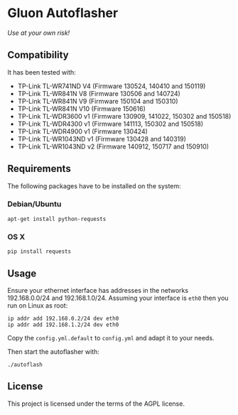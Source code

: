 Gluon Autoflasher
=================

*Use at your own risk!*


## Compatibility

It has been tested with:
* TP-Link TL-WR741ND V4 (Firmware 130524, 140410 and 150119)
* TP-Link TL-WR841N V8 (Firmware 130506 and 140724)
* TP-Link TL-WR841N V9 (Firmware 150104 and 150310)
* TP-Link TL-WR841N V10 (Firmware 150616)
* TP-Link TL-WDR3600 v1 (Firmware 130909, 141022, 150302 and 150518)
* TP-Link TL-WDR4300 v1 (Firmware 141113, 150302 and 150518)
* TP-Link TL-WDR4900 v1 (Firmware 130424)
* TP-Link TL-WR1043ND v1 (Firmware 130428 and 140319)
* TP-Link TL-WR1043ND v2 (Firmware 140912, 150717 and 150910)


## Requirements

The following packages have to be installed on the system:

### Debian/Ubuntu

```
apt-get install python-requests
```

### OS X

```
pip install requests
```


## Usage

Ensure your ethernet interface has addresses in the networks 192.168.0.0/24 and 192.168.1.0/24.
Assuming your interface is `eth0` then you run on Linux as root:
```
ip addr add 192.168.0.2/24 dev eth0
ip addr add 192.168.1.2/24 dev eth0
```

Copy the `config.yml.default` to `config.yml` and adapt it to your needs.

Then start the autoflasher with:

```
./autoflash
```


## License

This project is licensed under the terms of the AGPL license.
